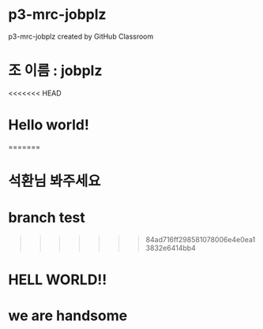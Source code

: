# p3-mrc-jobplz
p3-mrc-jobplz created by GitHub Classroom
# 조 이름 : jobplz
<<<<<<< HEAD
# Hello world!
=======
# 석환님 봐주세요
# branch test
>>>>>>> 84ad716ff298581078006e4e0ea13832e6414bb4
# HELL WORLD!!

# we are handsome